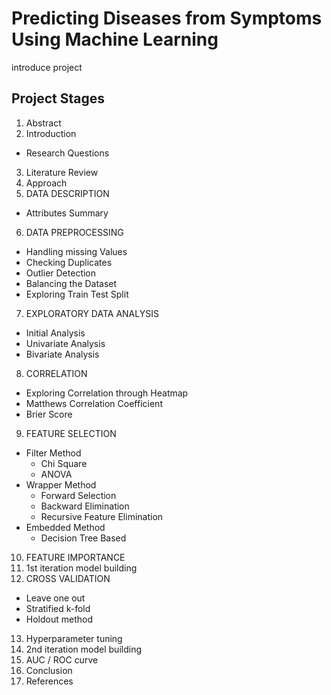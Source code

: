 # Predicting Diseases from Symptoms Using Machine Learning

introduce project


##  Project Stages

1.	Abstract 
2.	Introduction
  * Research Questions
3.	Literature Review
4.	Approach
5.	DATA DESCRIPTION
 *  Attributes Summary
6.	DATA PREPROCESSING
  * Handling missing Values
  * Checking Duplicates
  * Outlier Detection
  * Balancing the Dataset
  * Exploring Train Test Split
7.	EXPLORATORY DATA ANALYSIS
  * Initial Analysis
  * Univariate Analysis
  * Bivariate Analysis
8.	CORRELATION
  * Exploring Correlation through Heatmap
  * Matthews Correlation Coefficient
  * Brier Score
9.	FEATURE SELECTION
  * Filter Method
    * Chi Square
    * ANOVA
  * Wrapper Method
    * Forward Selection
    * Backward Elimination
    * Recursive Feature Elimination
  * Embedded Method
    * Decision Tree Based
10.	FEATURE IMPORTANCE
11.	1st iteration model building
12.	CROSS VALIDATION
  * Leave one out
  * Stratified k-fold
  * Holdout method
13.	Hyperparameter tuning
14.	2nd iteration model building
15.	AUC / ROC curve
16.	Conclusion
17.	References
